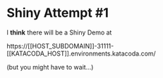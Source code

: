 # Shiny Attempt \#1

I **think** there will be a Shiny Demo at

https://[[HOST_SUBDOMAIN]]-31111-[[KATACODA_HOST]].environments.katacoda.com/

(but you might have to wait...)
